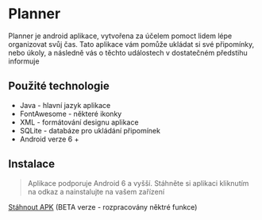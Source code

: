 # Planner

Planner je android aplikace, vytvořena za účelem pomoct lidem lépe organizovat svůj čas.
Tato aplikace vám pomůže ukládat si své připomínky, nebo úkoly, a následně vás o těchto událostech v dostatečném předstihu informuje

## Použité technologie

- Java - hlavní jazyk aplikace
- FontAwesome - některé ikonky
- XML - formátování designu aplikace
- SQLite - databáze pro ukládání připomínek
- Android verze 6 +

## Instalace
>Aplikace podporuje Android 6 a vyšší. 
>Stáhněte si aplikaci kliknutím na odkaz a nainstalujte na vašem zařízení

[Stáhnout APK](https://github.com/zampey/ReminderPlanner/app-debug.apk) (BETA verze - rozpracovány něktré funkce)
